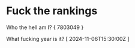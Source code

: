 # Fuck the rankings

Who the hell am I?
{ 7803049 }

What fucking year is it?
[ 2024-11-06T15:30:00Z ]
